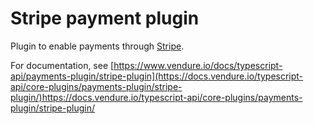 # Stripe payment plugin

Plugin to enable payments through [Stripe](https://stripe.com/docs).

For documentation, see [https://www.vendure.io/docs/typescript-api/payments-plugin/stripe-plugin](https://docs.vendure.io/typescript-api/core-plugins/payments-plugin/stripe-plugin/)https://docs.vendure.io/typescript-api/core-plugins/payments-plugin/stripe-plugin/
